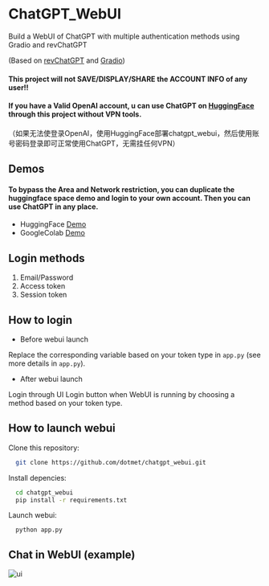 # ChatGPT_WebUI
Build a WebUI of ChatGPT with multiple authentication methods using Gradio and revChatGPT

(Based on [revChatGPT](https://github.com/acheong08/ChatGPT) and [Gradio](https://gradio.app/))
#### This project will not SAVE/DISPLAY/SHARE the ACCOUNT INFO of any user!!
#### If you have a Valid OpenAI account, u can use ChatGPT on [HuggingFace](https://huggingface.co/) through this project without VPN tools.
（如果无法使登录OpenAI，使用HuggingFace部署chatgpt_webui，然后使用账号密码登录即可正常使用ChatGPT，无需挂任何VPN）


## Demos
#### To bypass the Area and Network restriction, you can duplicate the huggingface space demo and login to your own account. Then you can use ChatGPT in any place.
  - HuggingFace [Demo](https://huggingface.co/spaces/dotmet/chatgpt_webui) 
  - GoogleColab [Demo](https://colab.research.google.com/drive/1NhSKhSPFNsEzCIjcNgnbDQgewtp6Leub#scrollTo=q9qPXpL_ydSW)

## Login methods
  1. Email/Password
  2. Access token
  3. Session token

## How to login
  - Before webui launch
  
  Replace the corresponding variable based on your token type in ```app.py``` (see more details in ```app.py```).
  - After webui launch
  
  Login through UI Login button when WebUI is running by choosing a method based on your token type.

## How to launch webui

Clone this repository:

```bash
  git clone https://github.com/dotmet/chatgpt_webui.git
```

Install depencies:

```bash
  cd chatgpt_webui
  pip install -r requirements.txt
```
Launch webui:
```
  python app.py
```

## Chat in WebUI (example)

![ui](https://github.com/dotmet/chatgpt_webui/blob/main/UI.JPG)

